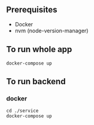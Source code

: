 ## Prerequisites
* Docker
* nvm (node-version-manager)

## To run whole app

```shell
docker-compose up
```


## To run backend

### docker

```shell
cd ./service
docker-compose up
```
